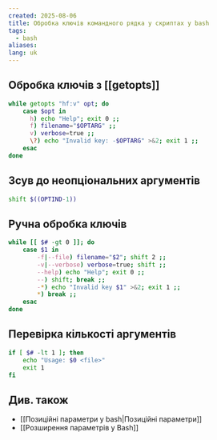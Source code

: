 ```yaml
---
created: 2025-08-06
title: Обробка ключів командного рядка у скриптах у bash
tags:
  - bash
aliases: 
lang: uk
---
```

##  Обробка ключів з [[getopts]]

```bash
while getopts "hf:v" opt; do
	case $opt in
	  h) echo "Help"; exit 0 ;;
	  f) filename="$OPTARG" ;;
	  v) verbose=true ;; 
	  \?) echo "Invalid key: -$OPTARG" >&2; exit 1 ;;
	esac
done
```

## Зсув до неопціональних аргументів

```bash
shift $((OPTIND-1))
```

##  Ручна обробка ключів

```bash
while [[ $# -gt 0 ]]; do
	case $1 in
		-f|--file) filename="$2"; shift 2 ;;
		-v|--verbose) verbose=true; shift ;;
		--help) echo "Help"; exit 0 ;;
		--) shift; break ;;
		-*) echo "Invalid key $1" >&2; exit 1 ;;
		*) break ;;
	esac
done
```

## Перевірка кількості аргументів

```bash
if [ $# -lt 1 ]; then
	echo "Usage: $0 <file>"
	exit 1
fi
```

## Див. також

- [[Позиційні параметри у bash|Позиційні параметри]]
- [[Розширення параметрів у Bash]]